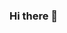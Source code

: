 ### Hi there 👋

<!--
**utkarshashetye/utkarshashetye** is a ✨ _special_ ✨ repository because its `README.md` (this file) appears on your GitHub profile.

Here are some ideas to get you started:

- 🔭 I’m currently working on ...
- 🌱 I’m Completed my BTECH in Computer Science and Engineering.
- 📫 How to reach me
utkarshashetye29@gmai.com 
 

